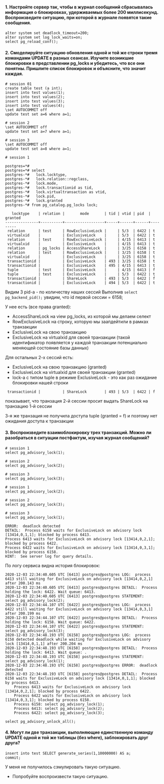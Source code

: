 #### 1. Настройте сервер так, чтобы в журнал сообщений сбрасывалась информация о блокировках, удерживаемых более 200 миллисекунд. Воспроизведите ситуацию, при которой в журнале появятся такие сообщения.

```
alter system set deadlock_timeout=200;
alter system set log_lock_waits=on;
select pg_reload_conf();
```

#### 2. Смоделируйте ситуацию обновления одной и той же строки тремя командами UPDATE в разных сеансах. Изучите возникшие блокировки в представлении pg_locks и убедитесь, что все они понятны. Пришлите список блокировок и объясните, что значит каждая.

```
# session 01
create table test (a int);
insert into test values(1);
insert into test values(2);
insert into test values(3);
insert into test values(4);
\set AUTOCOMMIT off
update test set a=6 where a=1;
```

```
# session 2
\set AUTOCOMMIT off
update test set a=7 where a=1;
```

```
# session 3
\set AUTOCOMMIT off
update test set a=8 where a=1;
```

```
# session 1

postgres=*#
postgres=*# select
postgres-*#   lock.locktype,
postgres-*#   lock.relation::regclass,
postgres-*#   lock.mode,
postgres-*#   lock.transactionid as tid,
postgres-*#   lock.virtualtransaction as vtid,
postgres-*#   lock.pid,
postgres-*#   lock.granted
postgres-*# from pg_catalog.pg_locks lock;

   locktype    | relation |       mode       | tid | vtid | pid  | granted
---------------+----------+------------------+-----+------+------+---------
 relation      | test     | RowExclusiveLock |     | 5/3  | 6422 | t
 virtualxid    |          | ExclusiveLock    |     | 5/3  | 6422 | t
 relation      | test     | RowExclusiveLock |     | 4/15 | 6413 | t
 virtualxid    |          | ExclusiveLock    |     | 4/15 | 6413 | t
 relation      | pg_locks | AccessShareLock  |     | 3/25 | 6158 | t
 relation      | test     | RowExclusiveLock |     | 3/25 | 6158 | t
 virtualxid    |          | ExclusiveLock    |     | 3/25 | 6158 | t
 transactionid |          | ExclusiveLock    | 493 | 3/25 | 6158 | t
 transactionid |          | ExclusiveLock    | 495 | 4/15 | 6413 | t
 tuple         | test     | ExclusiveLock    |     | 4/15 | 6413 | f
 tuple         | test     | ExclusiveLock    |     | 5/3  | 6422 | t
 transactionid |          | ShareLock        | 493 | 5/3  | 6422 | f
 transactionid |          | ExclusiveLock    | 494 | 5/3  | 6422 | t

```
Видим 3 pid-а - по количеству наших сессий
Выполнив `select pg_backend_pid();` увидим, что id первой сессии = 6158;

У нее есть (все права granted):
- AccessShareLock на view pg_locks, из которой мы делаем селект
- RowExclusiveLock на строку, которую мы заапдейтили в рамках транзакции
- ExclusiveLock на свою транзакцию
- ExclusiveLock на virtualxid для своей транзакции (такой идентификатор появляется у каждой транзакции потенциально меняющей состояние базы данных)

Для остальных 2-х сессий есть:
- ExclusiveLock на свою транзакцию (granted)
- ExclusiveLock на virtualxid для своей транзакции (granted)
- lock-а с типом tuple в режиме ExclusiveLock - это как раз ожидание блокировки нашей строки

```
 transactionid |          | ShareLock        | 493 | 5/3  | 6422 | f
```
показывает, что транзация 2-й сессии просит выдать ShareLock на транзацию 1-й сессии

3-я же транзация не получила доступа tuple (granted = f) и поэтому нет ожидания доступа к транзакции



#### 3. Воспроизведите взаимоблокировку трех транзакций. Можно ли разобраться в ситуации постфактум, изучая журнал сообщений?

```
# session 1
select pg_advisory_lock(1);
```

```
# session 2
select pg_advisory_lock(2);
```

```
# session 3
select pg_advisory_lock(3);
```

```
# session 1
select pg_advisory_lock(2);
```

```
# session 2
select pg_advisory_lock(3);
```

```
# session 3
select pg_advisory_lock(1);

ERROR:  deadlock detected
DETAIL:  Process 6158 waits for ExclusiveLock on advisory lock [13414,0,1,1]; blocked by process 6413.
Process 6413 waits for ExclusiveLock on advisory lock [13414,0,2,1]; blocked by process 6422.
Process 6422 waits for ExclusiveLock on advisory lock [13414,0,3,1]; blocked by process 6158.
HINT:  See server log for query details.
```

По логу сервиса видна история блокировок:

```
2020-12-03 22:34:40.605 UTC [6413] postgres@postgres LOG:  process 6413 still waiting for ExclusiveLock on advisory lock [13414,0,2,1] after 200.143 ms
2020-12-03 22:34:40.605 UTC [6413] postgres@postgres DETAIL:  Process holding the lock: 6422. Wait queue: 6413.
2020-12-03 22:34:40.605 UTC [6413] postgres@postgres STATEMENT:  select pg_advisory_lock(2);
2020-12-03 22:34:44.107 UTC [6422] postgres@postgres LOG:  process 6422 still waiting for ExclusiveLock on advisory lock [13414,0,3,1] after 200.199 ms
2020-12-03 22:34:44.107 UTC [6422] postgres@postgres DETAIL:  Process holding the lock: 6158. Wait queue: 6422.
2020-12-03 22:34:44.107 UTC [6422] postgres@postgres STATEMENT:  select pg_advisory_lock(3);
2020-12-03 22:34:48.193 UTC [6158] postgres@postgres LOG:  process 6158 detected deadlock while waiting for ExclusiveLock on advisory lock [13414,0,1,1] after 200.204 ms
2020-12-03 22:34:48.193 UTC [6158] postgres@postgres DETAIL:  Process holding the lock: 6413. Wait queue: .
2020-12-03 22:34:48.193 UTC [6158] postgres@postgres STATEMENT:  select pg_advisory_lock(1);
2020-12-03 22:34:48.193 UTC [6158] postgres@postgres ERROR:  deadlock detected
2020-12-03 22:34:48.193 UTC [6158] postgres@postgres DETAIL:  Process 6158 waits for ExclusiveLock on advisory lock [13414,0,1,1]; blocked by process 6413.
	Process 6413 waits for ExclusiveLock on advisory lock [13414,0,2,1]; blocked by process 6422.
	Process 6422 waits for ExclusiveLock on advisory lock [13414,0,3,1]; blocked by process 6158.
	Process 6158: select pg_advisory_lock(1);
	Process 6413: select pg_advisory_lock(2);
	Process 6422: select pg_advisory_lock(3);
```

```
select pg_advisory_unlock_all();
```

#### 4. Могут ли две транзакции, выполняющие единственную команду UPDATE одной и той же таблицы (без where), заблокировать друг друга?

```
insert into test SELECT generate_series(1,10000000) AS a;
commit;
```

У меня не получилось сэмулировать такую ситуацию.

* Попробуйте воспроизвести такую ситуацию.
